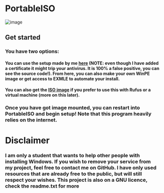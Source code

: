 [paypal]: https://paypal.me/eliasppl
[setup]: https://github.com/eliasailenei/PortableISO/releases/download/Portal/PortableISOSetup.exe
[iso]: https://github.com/eliasailenei/PortableISO/releases/download/V2/release.iso
# PortableISO
![image](https://github.com/eliasailenei/PortableISO/assets/82527761/4f98a5b1-0e0c-4642-98ea-391d2cad437d)
## Get started
### You have two options:
#### You can use the setup made by me [here][setup] (NOTE: even though I have added a certificate it might trip your antivirus. It is 100% a false positive, you can see the source code!). From here, you can also make your own WinPE image or get access to EXMLE to automate your install.
#### You can also get the [ISO image][iso] if you prefer to use this with Rufus or a virtual machine (more on this later).
### Once you have got image mounted, you can restart into PortableISO and begin setup! Note that this program heavily relies on the internet.
# Disclaimer 
### I am only a student that wants to help other people with installing Windows. If you wish to remove your service from my project, feel free to contact me on GitHub. I have only used resources that are already free to the public, but will still respect your wishes. This project is also on a GNU licence, check the readme.txt for more
